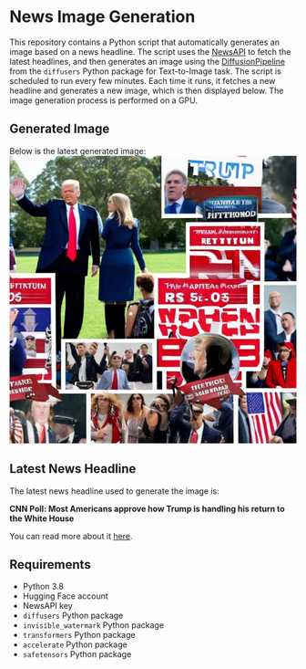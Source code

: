 # News Image Generation
This repository contains a Python script that automatically generates an image based on a news headline. The script uses the [NewsAPI](https://newsapi.org/) to fetch the latest headlines, and then generates an image using the [DiffusionPipeline](https://github.com/huggingface/diffusers) from the `diffusers` Python package for Text-to-Image task.
The script is scheduled to run every few minutes. Each time it runs, it fetches a new headline and generates a new image, which is then displayed below. The image generation process is performed on a GPU.

## Generated Image
Below is the latest generated image:
![Generated Image](image.png)

## Latest News Headline
The latest news headline used to generate the image is:

**CNN Poll: Most Americans approve how Trump is handling his return to the White House**

You can read more about it [here](https://news.google.com/rss/articles/CBMiggFBVV95cUxOWWR3dXdLVUxoQm5yVEFIcEE3cmNwd0VqalNaV3N2TV9lWTYwWHVyMXZNTU9aTm1EOF9MVmcyNnJWaGFIb2VCbHh6XzRIWnhPOWYzRW1EVmZnYS1LM25lOUU3enFtNVBiM0oyOTVuQ2pVdFpPdTAyYzZBRmZDRmRldGhB0gF4QVVfeXFMTzZfNVdORWxHNkxIOXQwSzdHTWh2WWJjSXJtV1I5bVpKeVNnWDRoMHQzQjR2S0tpN2VxV1RjTTFEMTJhODJOSXNzcmdDZFYzcjJUbjNMWGc2cTR5MUUwdUx2b3BZT1plbjJ3Q29hZC1HV3pjeVpnbEdD?oc=5).

## Requirements
- Python 3.8
- Hugging Face account
- NewsAPI key
- `diffusers` Python package
- `invisible_watermark` Python package
- `transformers` Python package
- `accelerate` Python package
- `safetensors` Python package
